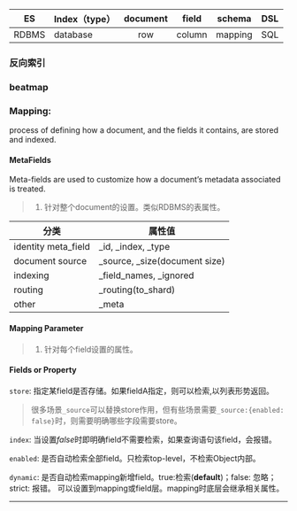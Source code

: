 | ES | Index（type） | document | field  | schema | DSL |
|:-:|---|:-:|---|---|---|
| RDBMS | database | row      | column | mapping | SQL |

### 反向索引

### beatmap

### Mapping: 

 process of defining how a document, and the fields it contains, are stored and indexed.

#### MetaFields

Meta-fields are used to customize how a document’s metadata associated is treated.

> 1. 针对整个document的设置。类似RDBMS的表属性。

| 分类                | 属性值                        |
| ------------------- | ----------------------------- |
| identity meta_field | _id, _index, _type            |
| document source     | _source, _size(document size) |
| indexing            | _field_names, _ignored        |
| routing             | _routing(to_shard)            |
| other               | _meta                         |

#### Mapping Parameter

> 1. 针对每个field设置的属性。

#### Fields or Property

`store`: 指定某field是否存储。如果fieldA指定，则可以检索,以列表形势返回。

> 很多场景`_source`可以替换store作用，但有些场景需要`_source:{enabled: false}`时，则需要明确哪些字段需要store。

`index`: 当设置*false*时即明确field不需要检索，如果查询语句该field，会报错。

`enabled`: 是否自动检索全部field。只检索top-level，不检索Object内部。

`dynamic`: 是否自动检索mapping新增field。true:检索(**default**)；false: 忽略；strict: 报错。 可以设置到mapping或field层。mapping时底层会继承相关属性。



___

[^基本概念]: [10个基本概念](file:///Users/yao/Dropbox/文章/Tech/ES/10 Elasticsearch Concepts You Need to Learn _ Logz.io __ Reader View.pdf)
[^ metafield]: [meta fields 5大类常用属性](file:///Users/yao/Dropbox/文章/Tech/ES/meta_fields.pdf)

